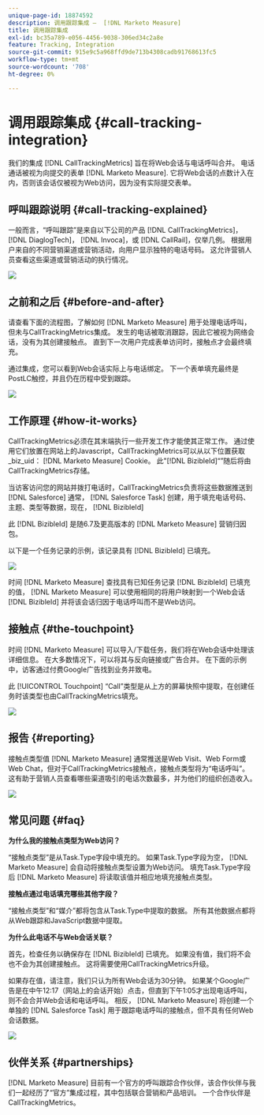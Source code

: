 ```yaml
---
unique-page-id: 18874592
description: 调用跟踪集成 —  [!DNL Marketo Measure]
title: 调用跟踪集成
exl-id: bc35a789-e056-4456-9038-306ed34c2a8e
feature: Tracking, Integration
source-git-commit: 915e9c5a968ffd9de713b4308cadb91768613fc5
workflow-type: tm+mt
source-wordcount: '708'
ht-degree: 0%

---
```


# 调用跟踪集成 {#call-tracking-integration}

我们的集成 [!DNL CallTrackingMetrics] 旨在将Web会话与电话呼叫合并。 电话通话被视为向提交的表单 [!DNL Marketo Measure]. 它将Web会话的点数计入在内，否则该会话仅被视为Web访问，因为没有实际提交表单。

## 呼叫跟踪说明 {#call-tracking-explained}

一般而言，“呼叫跟踪”是来自以下公司的产品 [!DNL CallTrackingMetrics]， [!DNL DiaglogTech]， [!DNL Invoca]，或 [!DNL CallRail]，仅举几例。 根据用户来自的不同营销渠道或营销活动，向用户显示独特的电话号码。 这允许营销人员查看这些渠道或营销活动的执行情况。

![](assets/1.png)

## 之前和之后 {#before-and-after}

请查看下面的流程图，了解如何 [!DNL Marketo Measure] 用于处理电话呼叫，但未与CallTrackingMetrics集成。 发生的电话被取消跟踪，因此它被视为网络会话，没有为其创建接触点。 直到下一次用户完成表单访问时，接触点才会最终填充。

通过集成，您可以看到Web会话实际上与电话绑定。 下一个表单填充最终是PostLC触控，并且仍在历程中受到跟踪。

![](assets/2.png)

## 工作原理 {#how-it-works}

CallTrackingMetrics必须在其末端执行一些开发工作才能使其正常工作。 通过使用它们放置在网站上的Javascript，CallTrackingMetrics可以从以下位置获取_biz_uid： [!DNL Marketo Measure] Cookie。 此&quot;[!DNL BizibleId]“”随后将由CallTrackingMetrics存储。

当访客访问您的网站并拨打电话时，CallTrackingMetrics负责将这些数据推送到 [!DNL Salesforce]  通常， [!DNL Salesforce Task] 创建，用于填充电话号码、主题、类型等数据，现在， [!DNL BizibleId]

此 [!DNL BizibleId] 是随6.7及更高版本的 [!DNL Marketo Measure] 营销归因包。

以下是一个任务记录的示例，该记录具有 [!DNL BizibleId] 已填充。

![](assets/3.png)

时间 [!DNL Marketo Measure] 查找具有已知任务记录 [!DNL BizibleId] 已填充的值， [!DNL Marketo Measure] 可以使用相同的将用户映射到一个Web会话 [!DNL BizibleId] 并将该会话归因于电话呼叫而不是Web访问。

## 接触点 {#the-touchpoint}

时间 [!DNL Marketo Measure] 可以导入/下载任务，我们将在Web会话中处理该详细信息。 在大多数情况下，可以将其与反向链接或广告合并。 在下面的示例中，访客通过付费Google广告找到业务并致电。

此 [!UICONTROL Touchpoint] “Call”类型是从上方的屏幕快照中提取，在创建任务时该类型也由CallTrackingMetrics填充。

![](assets/4.png)

## 报告 {#reporting}

接触点类型值 [!DNL Marketo Measure] 通常推送是Web Visit、Web Form或Web Chat，但对于CallTrackingMetrics接触点，接触点类型将为“电话呼叫”。 这有助于营销人员查看哪些渠道吸引的电话次数最多，并为他们的组织创造收入。

![](assets/5.png)

## 常见问题 {#faq}

**为什么我的接触点类型为Web访问？**

“接触点类型”是从Task.Type字段中填充的。 如果Task.Type字段为空， [!DNL Marketo Measure] 会自动将接触点类型设置为Web访问。 填充Task.Type字段后 [!DNL Marketo Measure] 将读取该值并相应地填充接触点类型。

**接触点通过电话填充哪些其他字段？**

“接触点类型”和“媒介”都将包含从Task.Type中提取的数据。 所有其他数据点都将从Web跟踪和JavaScript数据中提取。

**为什么此电话不与Web会话关联？**

首先，检查任务以确保存在 [!DNL BizibleId] 已填充。 如果没有值，我们将不会也不会为其创建接触点。 这将需要使用CallTrackingMetrics升级。

如果存在值，请注意，我们只认为所有Web会话为30分钟。 如果某个Google广告是在中午12:17（网站上的会话开始）点击，但直到下午1:05才出现电话呼叫，则不会合并Web会话和电话呼叫。 相反， [!DNL Marketo Measure] 将创建一个单独的 [!DNL Salesforce Task] 用于跟踪电话呼叫的接触点，但不具有任何Web会话数据。

![](assets/6.png)

## 伙伴关系 {#partnerships}

[!DNL Marketo Measure] 目前有一个官方的呼叫跟踪合作伙伴，该合作伙伴与我们一起经历了“官方”集成过程，其中包括联合营销和产品培训。 一个合作伙伴是CallTrackingMetrics。
